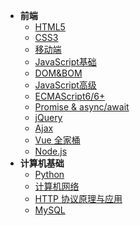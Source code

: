 * **前端**
    * [HTML5](HTML/readme)
    * [CSS3](CSS/readme)
    * [移动端](MobileWebDev/readme)
    * [JavaScript基础](JavaScript/readme)
    * [DOM&BOM](WebApi/readme)
    * [JavaScript高级](JS-Advance/readme)
    * [ECMAScript6/6+](ECMAScript6+/readme)
    * [Promise & async/await](Promise/readme.md)
    * [jQuery](jQuery/readme)
    * [Ajax](Ajax/readme)
    * [Vue 全家桶](vue&vue-router&vuex/readme)
    * [Node.js](Node.js/readme)
* **计算机基础**
    * [Python](Python/README.md)
    * [计算机网络](C-Network/readme)
    * [HTTP 协议原理与应用](HTTP/readme)
    * [MySQL](MySQL/readme)


